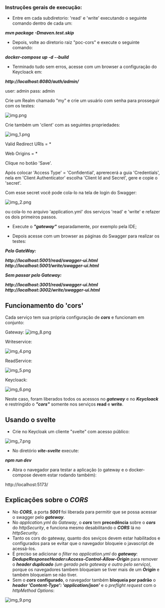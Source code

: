 

### Instruções gerais de execução:

* Entre em cada subdiretorio: 'read' e 'write' executando o seguinte comando dentro de cada um:

***mvn package -Dmaven.test.skip***

* Depois, volte ao diretorio raiz "poc-cors" e execute o seguinte comando:

***docker-compose up -d --build***


* Terminado tudo sem erros, acesse com um browser a configuração do Keycloack em:

***http://localhost:8080/auth/admin/***

user: admin 
pass: admin

Crie um Realm chamado "my" e crie um usuário com senha para prosseguir com os testes:

![img.png](img.png)

Crie também um 'client' com as seguintes propriedades:

![img_1.png](img_1.png)

Valid Redirect URIs = *

Web Origins = *

Clique no botão 'Save'.


Após colocar 'Access Type' = 'Confidential', aprerecerá a guia 'Credentials', nela 
em 'Client Authenticator' escolha 'Client Id and Secret', gere e copie o 'secret'.

Com esse secret você pode cola-lo na tela de login do Swagger:

![img_2.png](img_2.png)

ou cola-lo no arquivo 'application.yml' dos serviços 'read' e 'write' e refazer os dois primeiros passos.

* Execute o ***"gateway"*** separadamente, por exemplo pela IDE;

* Depois acesse com um browser as páginas do Swagger para realizar os testes:

***Pelo GateWay:***

***http://localhost:5001/read/swagger-ui.html***
***http://localhost:5001/write/swagger-ui.html***

***Sem passar pelo Gateway:***

***http://localhost:3001/read/swagger-ui.html***
***http://localhost:3002/write/swagger-ui.html***

## Funcionamento do 'cors'

Cada serviço tem sua própria configuração de ***cors*** e funcionam em conjunto:

Gateway:
![img_8.png](img_8.png)

Writeservice:

![img_4.png](img_4.png)

ReadService:

![img_5.png](img_5.png)

Keycloack:

![img_6.png](img_6.png)

Neste caso, foram liberados todos os acessos no ***gateway*** e no ***Keycloack*** e restringido o ***"cors"*** somente nos serviços **read** 
e **write**.


## Usando o svelte

* Crie no Keycloak um cliente "svelte" com acesso público:

![img_7.png](img_7.png)

* No diretório ***vite-svelte*** execute: 

***npm run dev***

* Abra o navegador para testar a aplicação (o gateway e o docker-compose devem estar rodando também):

http://localhost:5173/

## Explicações sobre o ***CORS***

* No ***CORS***, a porta ***5001*** foi liberada para permitir que se possa acessar o swagger pelo ***gateway***.
* No *application.yml* do *Gateway*, o ***cors*** tem **precedência** sobre o ***cors*** do *httpSecurity*, e funciona mesmo desabilitando o ***CORS*** lá no *httpSecurity*.
* Tanto os cors do gateway, quanto dos seviços devem estar habilitados e configurados para se evitar que o navegador bloqueie o javascript de acessá-los.
* É preciso se adicionar o *filter* no *application.yml* do ***gateway***: ***DedupeResponseHeader=Access-Control-Allow-Origin*** para remover o ***header duplicado*** *(um gerado pelo gateway e outro pelo serviço)*, porque os navegadores tambem bloqueiam se tiver mais de um ***Origin*** e também bloqueiam se não tiver.
* Sem o ***cors*** **configurado**, o navegador também **bloqueia por padrão** o ***header 'Content-Type': 'application/json'*** e o *preflight request* com o *httpMethod Options*:

![img_9.png](img_9.png)